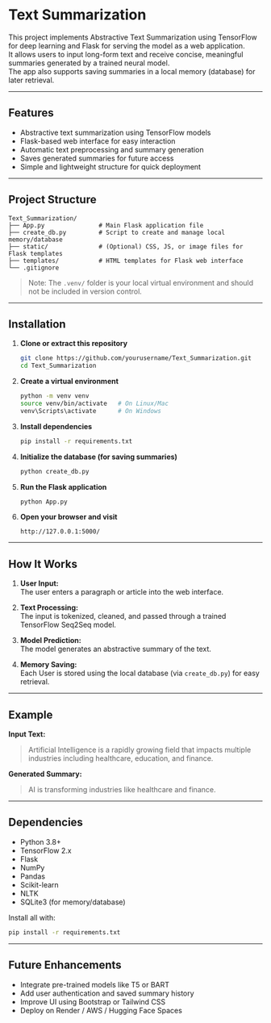 # Text Summarization

This project implements Abstractive Text Summarization using TensorFlow for deep learning and Flask for serving the model as a web application.  
It allows users to input long-form text and receive concise, meaningful summaries generated by a trained neural model.  
The app also supports saving summaries in a local memory (database) for later retrieval.

---

## Features

- Abstractive text summarization using TensorFlow models  
- Flask-based web interface for easy interaction  
- Automatic text preprocessing and summary generation  
- Saves generated summaries for future access  
- Simple and lightweight structure for quick deployment  

---

## Project Structure

```
Text_Summarization/
├── App.py               # Main Flask application file
├── create_db.py         # Script to create and manage local memory/database
├── static/              # (Optional) CSS, JS, or image files for Flask templates
├── templates/           # HTML templates for Flask web interface
└── .gitignore           
```

> Note: The `.venv/` folder is your local virtual environment and should not be included in version control.

---

## Installation

1. **Clone or extract this repository**
   ```bash
   git clone https://github.com/yourusername/Text_Summarization.git
   cd Text_Summarization
   ```

2. **Create a virtual environment**
   ```bash
   python -m venv venv
   source venv/bin/activate   # On Linux/Mac
   venv\Scripts\activate      # On Windows
   ```

3. **Install dependencies**
   ```bash
   pip install -r requirements.txt
   ```

4. **Initialize the database (for saving summaries)**
   ```bash
   python create_db.py
   ```

5. **Run the Flask application**
   ```bash
   python App.py
   ```

6. **Open your browser and visit**
   ```
   http://127.0.0.1:5000/
   ```

---

## How It Works

1. **User Input:**  
   The user enters a paragraph or article into the web interface.

2. **Text Processing:**  
   The input is tokenized, cleaned, and passed through a trained TensorFlow Seq2Seq model.

3. **Model Prediction:**  
   The model generates an abstractive summary of the text.

4. **Memory Saving:**  
   Each User is stored using the local database (via `create_db.py`) for easy retrieval.

---

## Example

**Input Text:**
> Artificial Intelligence is a rapidly growing field that impacts multiple industries including healthcare, education, and finance.

**Generated Summary:**
> AI is transforming industries like healthcare and finance.

---

## Dependencies

- Python 3.8+
- TensorFlow 2.x
- Flask
- NumPy
- Pandas
- Scikit-learn
- NLTK
- SQLite3 (for memory/database)

Install all with:
```bash
pip install -r requirements.txt
```

---

## Future Enhancements

- Integrate pre-trained models like T5 or BART  
- Add user authentication and saved summary history  
- Improve UI using Bootstrap or Tailwind CSS  
- Deploy on Render / AWS / Hugging Face Spaces  

